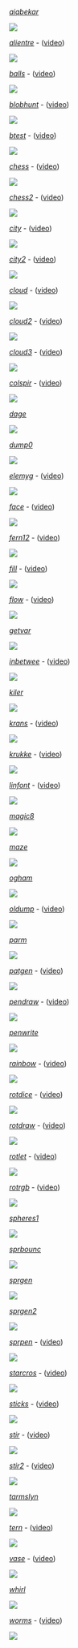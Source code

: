 [*aiqbekar*](../../programs/BAS05/aiqbekar,fd1)

![](aiqbekar.png)

[*alientre*](../../programs/BAS05/alientre,fd1) - ([video](https://jan-vibe-archive-videos.s3.eu-west-1.amazonaws.com/BAS05/alientre.mp4))

[![](alientre.png)](https://jan-vibe-archive-videos.s3.eu-west-1.amazonaws.com/BAS05/alientre.mp4)

[*balls*](../../programs/BAS05/balls,fd1) - ([video](https://jan-vibe-archive-videos.s3.eu-west-1.amazonaws.com/BAS05/balls.mp4))

[![](balls.png)](https://jan-vibe-archive-videos.s3.eu-west-1.amazonaws.com/BAS05/balls.mp4)

[*blobhunt*](../../programs/BAS05/blobhunt,fd1) - ([video](https://jan-vibe-archive-videos.s3.eu-west-1.amazonaws.com/BAS05/blobhunt.mp4))

[![](blobhunt.png)](https://jan-vibe-archive-videos.s3.eu-west-1.amazonaws.com/BAS05/blobhunt.mp4)

[*btest*](../../programs/BAS05/btest,fd1) - ([video](https://jan-vibe-archive-videos.s3.eu-west-1.amazonaws.com/BAS05/btest.mp4))

[![](btest.png)](https://jan-vibe-archive-videos.s3.eu-west-1.amazonaws.com/BAS05/btest.mp4)

[*chess*](../../programs/BAS05/chess,fd1) - ([video](https://jan-vibe-archive-videos.s3.eu-west-1.amazonaws.com/BAS05/chess.mp4))

[![](chess.png)](https://jan-vibe-archive-videos.s3.eu-west-1.amazonaws.com/BAS05/chess.mp4)

[*chess2*](../../programs/BAS05/chess2,fd1) - ([video](https://jan-vibe-archive-videos.s3.eu-west-1.amazonaws.com/BAS05/chess2.mp4))

[![](chess2.png)](https://jan-vibe-archive-videos.s3.eu-west-1.amazonaws.com/BAS05/chess2.mp4)

[*city*](../../programs/BAS05/city,fd1) - ([video](https://jan-vibe-archive-videos.s3.eu-west-1.amazonaws.com/BAS05/city.mp4))

[![](city.png)](https://jan-vibe-archive-videos.s3.eu-west-1.amazonaws.com/BAS05/city.mp4)

[*city2*](../../programs/BAS05/city2,fd1) - ([video](https://jan-vibe-archive-videos.s3.eu-west-1.amazonaws.com/BAS05/city2.mp4))

[![](city2.png)](https://jan-vibe-archive-videos.s3.eu-west-1.amazonaws.com/BAS05/city2.mp4)

[*cloud*](../../programs/BAS05/cloud,fd1) - ([video](https://jan-vibe-archive-videos.s3.eu-west-1.amazonaws.com/BAS05/cloud.mp4))

[![](cloud.png)](https://jan-vibe-archive-videos.s3.eu-west-1.amazonaws.com/BAS05/cloud.mp4)

[*cloud2*](../../programs/BAS05/cloud2,fd1) - ([video](https://jan-vibe-archive-videos.s3.eu-west-1.amazonaws.com/BAS05/cloud2.mp4))

[![](cloud2.png)](https://jan-vibe-archive-videos.s3.eu-west-1.amazonaws.com/BAS05/cloud2.mp4)

[*cloud3*](../../programs/BAS05/cloud3,fd1) - ([video](https://jan-vibe-archive-videos.s3.eu-west-1.amazonaws.com/BAS05/cloud3.mp4))

[![](cloud3.png)](https://jan-vibe-archive-videos.s3.eu-west-1.amazonaws.com/BAS05/cloud3.mp4)

[*colspir*](../../programs/BAS05/colspir,fd1) - ([video](https://jan-vibe-archive-videos.s3.eu-west-1.amazonaws.com/BAS05/colspir.mp4))

[![](colspir.png)](https://jan-vibe-archive-videos.s3.eu-west-1.amazonaws.com/BAS05/colspir.mp4)

[*dage*](../../programs/BAS05/dage,fd1)

![](dage.png)

[*dump0*](../../programs/BAS05/dump0,fd1)

![](dump0.png)

[*elemyg*](../../programs/BAS05/elemyg,fd1) - ([video](https://jan-vibe-archive-videos.s3.eu-west-1.amazonaws.com/BAS05/elemyg.mp4))

[![](elemyg.png)](https://jan-vibe-archive-videos.s3.eu-west-1.amazonaws.com/BAS05/elemyg.mp4)

[*face*](../../programs/BAS05/face,fd1) - ([video](https://jan-vibe-archive-videos.s3.eu-west-1.amazonaws.com/BAS05/face.mp4))

[![](face.png)](https://jan-vibe-archive-videos.s3.eu-west-1.amazonaws.com/BAS05/face.mp4)

[*fern12*](../../programs/BAS05/fern12,fd1) - ([video](https://jan-vibe-archive-videos.s3.eu-west-1.amazonaws.com/BAS05/fern12.mp4))

[![](fern12.png)](https://jan-vibe-archive-videos.s3.eu-west-1.amazonaws.com/BAS05/fern12.mp4)

[*fill*](../../programs/BAS05/fill,fd1) - ([video](https://jan-vibe-archive-videos.s3.eu-west-1.amazonaws.com/BAS05/fill.mp4))

[![](fill.png)](https://jan-vibe-archive-videos.s3.eu-west-1.amazonaws.com/BAS05/fill.mp4)

[*flow*](../../programs/BAS05/flow,fd1) - ([video](https://jan-vibe-archive-videos.s3.eu-west-1.amazonaws.com/BAS05/flow.mp4))

[![](flow.png)](https://jan-vibe-archive-videos.s3.eu-west-1.amazonaws.com/BAS05/flow.mp4)

[*getvar*](../../programs/BAS05/getvar,fd1)

![](getvar.png)

[*inbetwee*](../../programs/BAS05/inbetwee,fd1) - ([video](https://jan-vibe-archive-videos.s3.eu-west-1.amazonaws.com/BAS05/inbetwee.mp4))

[![](inbetwee.png)](https://jan-vibe-archive-videos.s3.eu-west-1.amazonaws.com/BAS05/inbetwee.mp4)

[*kiler*](../../programs/BAS05/kiler,fd1)

![](kiler.png)

[*krans*](../../programs/BAS05/krans,fd1) - ([video](https://jan-vibe-archive-videos.s3.eu-west-1.amazonaws.com/BAS05/krans.mp4))

[![](krans.png)](https://jan-vibe-archive-videos.s3.eu-west-1.amazonaws.com/BAS05/krans.mp4)

[*krukke*](../../programs/BAS05/krukke,fd1) - ([video](https://jan-vibe-archive-videos.s3.eu-west-1.amazonaws.com/BAS05/krukke.mp4))

[![](krukke.png)](https://jan-vibe-archive-videos.s3.eu-west-1.amazonaws.com/BAS05/krukke.mp4)

[*linfont*](../../programs/BAS05/linfont,fd1) - ([video](https://jan-vibe-archive-videos.s3.eu-west-1.amazonaws.com/BAS05/linfont.mp4))

[![](linfont.png)](https://jan-vibe-archive-videos.s3.eu-west-1.amazonaws.com/BAS05/linfont.mp4)

[*magic8*](../../programs/BAS05/magic8,fd1)

![](magic8.png)

[*maze*](../../programs/BAS05/maze,fd1)

![](maze.png)

[*ogham*](../../programs/BAS05/ogham,fd1)

![](ogham.png)

[*oldump*](../../programs/BAS05/oldump,fd1) - ([video](https://jan-vibe-archive-videos.s3.eu-west-1.amazonaws.com/BAS05/oldump.mp4))

[![](oldump.png)](https://jan-vibe-archive-videos.s3.eu-west-1.amazonaws.com/BAS05/oldump.mp4)

[*parm*](../../programs/BAS05/parm,fd1)

![](parm.png)

[*patgen*](../../programs/BAS05/patgen,fd1) - ([video](https://jan-vibe-archive-videos.s3.eu-west-1.amazonaws.com/BAS05/patgen.mp4))

[![](patgen.png)](https://jan-vibe-archive-videos.s3.eu-west-1.amazonaws.com/BAS05/patgen.mp4)

[*pendraw*](../../programs/BAS05/pendraw,fd1) - ([video](https://jan-vibe-archive-videos.s3.eu-west-1.amazonaws.com/BAS05/pendraw.mp4))

[![](pendraw.png)](https://jan-vibe-archive-videos.s3.eu-west-1.amazonaws.com/BAS05/pendraw.mp4)

[*penwrite*](../../programs/BAS05/penwrite,fd1)

![](penwrite.png)

[*rainbow*](../../programs/BAS05/rainbow,fd1) - ([video](https://jan-vibe-archive-videos.s3.eu-west-1.amazonaws.com/BAS05/rainbow.mp4))

[![](rainbow.png)](https://jan-vibe-archive-videos.s3.eu-west-1.amazonaws.com/BAS05/rainbow.mp4)

[*rotdice*](../../programs/BAS05/rotdice,fd1) - ([video](https://jan-vibe-archive-videos.s3.eu-west-1.amazonaws.com/BAS05/rotdice.mp4))

[![](rotdice.png)](https://jan-vibe-archive-videos.s3.eu-west-1.amazonaws.com/BAS05/rotdice.mp4)

[*rotdraw*](../../programs/BAS05/rotdraw,fd1) - ([video](https://jan-vibe-archive-videos.s3.eu-west-1.amazonaws.com/BAS05/rotdraw.mp4))

[![](rotdraw.png)](https://jan-vibe-archive-videos.s3.eu-west-1.amazonaws.com/BAS05/rotdraw.mp4)

[*rotlet*](../../programs/BAS05/rotlet,fd1) - ([video](https://jan-vibe-archive-videos.s3.eu-west-1.amazonaws.com/BAS05/rotlet.mp4))

[![](rotlet.png)](https://jan-vibe-archive-videos.s3.eu-west-1.amazonaws.com/BAS05/rotlet.mp4)

[*rotrgb*](../../programs/BAS05/rotrgb,fd1) - ([video](https://jan-vibe-archive-videos.s3.eu-west-1.amazonaws.com/BAS05/rotrgb.mp4))

[![](rotrgb.png)](https://jan-vibe-archive-videos.s3.eu-west-1.amazonaws.com/BAS05/rotrgb.mp4)

[*spheres1*](../../programs/BAS05/spheres1,fd1)

![](spheres1.png)

[*sprbounc*](../../programs/BAS05/sprbounc,fd1)

![](sprbounc.png)

[*sprgen*](../../programs/BAS05/sprgen,fd1)

![](sprgen.png)

[*sprgen2*](../../programs/BAS05/sprgen2,fd1)

![](sprgen2.png)

[*sprpen*](../../programs/BAS05/sprpen,fd1) - ([video](https://jan-vibe-archive-videos.s3.eu-west-1.amazonaws.com/BAS05/sprpen.mp4))

[![](sprpen.png)](https://jan-vibe-archive-videos.s3.eu-west-1.amazonaws.com/BAS05/sprpen.mp4)

[*starcros*](../../programs/BAS05/starcros,fd1) - ([video](https://jan-vibe-archive-videos.s3.eu-west-1.amazonaws.com/BAS05/starcros.mp4))

[![](starcros.png)](https://jan-vibe-archive-videos.s3.eu-west-1.amazonaws.com/BAS05/starcros.mp4)

[*sticks*](../../programs/BAS05/sticks,fd1) - ([video](https://jan-vibe-archive-videos.s3.eu-west-1.amazonaws.com/BAS05/sticks.mp4))

[![](sticks.png)](https://jan-vibe-archive-videos.s3.eu-west-1.amazonaws.com/BAS05/sticks.mp4)

[*stir*](../../programs/BAS05/stir,fd1) - ([video](https://jan-vibe-archive-videos.s3.eu-west-1.amazonaws.com/BAS05/stir.mp4))

[![](stir.png)](https://jan-vibe-archive-videos.s3.eu-west-1.amazonaws.com/BAS05/stir.mp4)

[*stir2*](../../programs/BAS05/stir2,fd1) - ([video](https://jan-vibe-archive-videos.s3.eu-west-1.amazonaws.com/BAS05/stir2.mp4))

[![](stir2.png)](https://jan-vibe-archive-videos.s3.eu-west-1.amazonaws.com/BAS05/stir2.mp4)

[*tarmslyn*](../../programs/BAS05/tarmslyn,fd1)

![](tarmslyn.png)

[*tern*](../../programs/BAS05/tern,fd1) - ([video](https://jan-vibe-archive-videos.s3.eu-west-1.amazonaws.com/BAS05/tern.mp4))

[![](tern.png)](https://jan-vibe-archive-videos.s3.eu-west-1.amazonaws.com/BAS05/tern.mp4)

[*vase*](../../programs/BAS05/vase,fd1) - ([video](https://jan-vibe-archive-videos.s3.eu-west-1.amazonaws.com/BAS05/vase.mp4))

[![](vase.png)](https://jan-vibe-archive-videos.s3.eu-west-1.amazonaws.com/BAS05/vase.mp4)

[*whirl*](../../programs/BAS05/whirl,fd1)

![](whirl.png)

[*worms*](../../programs/BAS05/worms,fd1) - ([video](https://jan-vibe-archive-videos.s3.eu-west-1.amazonaws.com/BAS05/worms.mp4))

[![](worms.png)](https://jan-vibe-archive-videos.s3.eu-west-1.amazonaws.com/BAS05/worms.mp4)

